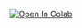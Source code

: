 [![Open In Colab](https://colab.research.google.com/assets/colab-badge.svg)](https://colab.research.google.com/drive/1O997K8XjNRT0nbiq70ZWMgzUkuaZHJqn?usp=sharing)

